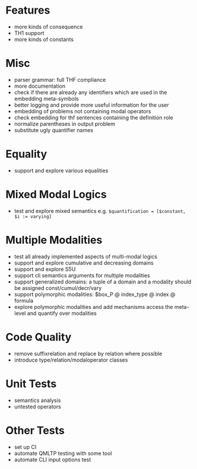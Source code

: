# Features
* more kinds of consequence
* TH1 support
* more kinds of constants

# Misc
* parser grammar: full THF compliance
* more documentation
* check if there are already any identifiers which are used in the embedding meta-symbols
* better logging and provide more useful information for the user
* embedding of problems not containing modal operators
* check embedding for thf sentences containing the definition role
* normalize parentheses in output problem
* substitute ugly quantifier names

# Equality
* support and explore various equalities

# Mixed Modal Logics
* test and explore mixed semantics e.g. ```$quantification = [$constant, $i := varying]```

# Multiple Modalities
* test all already implemented aspects of multi-modal logics
* support and explore cumulative and decreasing domains
* support and explore S5U
* support cli semantics arguments for multiple modalities
* support generalized domains: a tuple of a domain and a modality should be assigned const/cumul/decr/vary
* support polymorphic modalities: $box_P @ index_type @ index @ formula
* explore polymorphic modalities and add mechanisms access the meta-level and quantify over modalities 

# Code Quality
* remove suffixrelation and replace by relation where possible
* introduce type/relation/modaloperator classes

# Unit Tests
* semantics analysis
* untested operators

# Other Tests
* set up CI
* automate QMLTP testing with some tool
* automate CLI input options test
